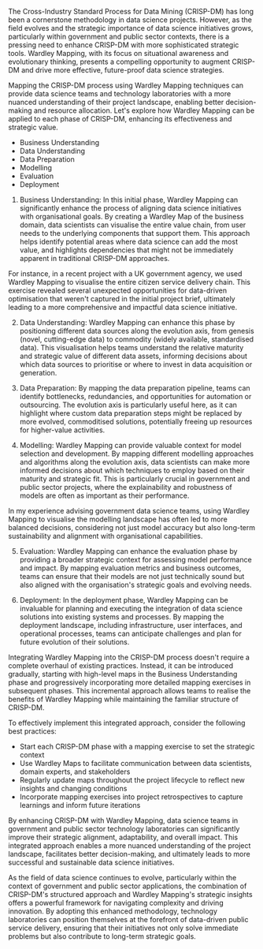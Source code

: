 The Cross-Industry Standard Process for Data Mining (CRISP-DM) has long been a cornerstone methodology in data science projects. However, as the field evolves and the strategic importance of data science initiatives grows, particularly within government and public sector contexts, there is a pressing need to enhance CRISP-DM with more sophisticated strategic tools. Wardley Mapping, with its focus on situational awareness and evolutionary thinking, presents a compelling opportunity to augment CRISP-DM and drive more effective, future-proof data science strategies.

Mapping the CRISP-DM process using Wardley Mapping techniques can provide data science teams and technology laboratories with a more nuanced understanding of their project landscape, enabling better decision-making and resource allocation. Let's explore how Wardley Mapping can be applied to each phase of CRISP-DM, enhancing its effectiveness and strategic value.

- Business Understanding
- Data Understanding
- Data Preparation
- Modelling
- Evaluation
- Deployment

1. Business Understanding: In this initial phase, Wardley Mapping can significantly enhance the process of aligning data science initiatives with organisational goals. By creating a Wardley Map of the business domain, data scientists can visualise the entire value chain, from user needs to the underlying components that support them. This approach helps identify potential areas where data science can add the most value, and highlights dependencies that might not be immediately apparent in traditional CRISP-DM approaches.

For instance, in a recent project with a UK government agency, we used Wardley Mapping to visualise the entire citizen service delivery chain. This exercise revealed several unexpected opportunities for data-driven optimisation that weren't captured in the initial project brief, ultimately leading to a more comprehensive and impactful data science initiative.

2. Data Understanding: Wardley Mapping can enhance this phase by positioning different data sources along the evolution axis, from genesis (novel, cutting-edge data) to commodity (widely available, standardised data). This visualisation helps teams understand the relative maturity and strategic value of different data assets, informing decisions about which data sources to prioritise or where to invest in data acquisition or generation.

3. Data Preparation: By mapping the data preparation pipeline, teams can identify bottlenecks, redundancies, and opportunities for automation or outsourcing. The evolution axis is particularly useful here, as it can highlight where custom data preparation steps might be replaced by more evolved, commoditised solutions, potentially freeing up resources for higher-value activities.

4. Modelling: Wardley Mapping can provide valuable context for model selection and development. By mapping different modelling approaches and algorithms along the evolution axis, data scientists can make more informed decisions about which techniques to employ based on their maturity and strategic fit. This is particularly crucial in government and public sector projects, where the explainability and robustness of models are often as important as their performance.

In my experience advising government data science teams, using Wardley Mapping to visualise the modelling landscape has often led to more balanced decisions, considering not just model accuracy but also long-term sustainability and alignment with organisational capabilities.

5. Evaluation: Wardley Mapping can enhance the evaluation phase by providing a broader strategic context for assessing model performance and impact. By mapping evaluation metrics and business outcomes, teams can ensure that their models are not just technically sound but also aligned with the organisation's strategic goals and evolving needs.

6. Deployment: In the deployment phase, Wardley Mapping can be invaluable for planning and executing the integration of data science solutions into existing systems and processes. By mapping the deployment landscape, including infrastructure, user interfaces, and operational processes, teams can anticipate challenges and plan for future evolution of their solutions.

Integrating Wardley Mapping into the CRISP-DM process doesn't require a complete overhaul of existing practices. Instead, it can be introduced gradually, starting with high-level maps in the Business Understanding phase and progressively incorporating more detailed mapping exercises in subsequent phases. This incremental approach allows teams to realise the benefits of Wardley Mapping while maintaining the familiar structure of CRISP-DM.

To effectively implement this integrated approach, consider the following best practices:

- Start each CRISP-DM phase with a mapping exercise to set the strategic context
- Use Wardley Maps to facilitate communication between data scientists, domain experts, and stakeholders
- Regularly update maps throughout the project lifecycle to reflect new insights and changing conditions
- Incorporate mapping exercises into project retrospectives to capture learnings and inform future iterations

By enhancing CRISP-DM with Wardley Mapping, data science teams in government and public sector technology laboratories can significantly improve their strategic alignment, adaptability, and overall impact. This integrated approach enables a more nuanced understanding of the project landscape, facilitates better decision-making, and ultimately leads to more successful and sustainable data science initiatives.

As the field of data science continues to evolve, particularly within the context of government and public sector applications, the combination of CRISP-DM's structured approach and Wardley Mapping's strategic insights offers a powerful framework for navigating complexity and driving innovation. By adopting this enhanced methodology, technology laboratories can position themselves at the forefront of data-driven public service delivery, ensuring that their initiatives not only solve immediate problems but also contribute to long-term strategic goals.